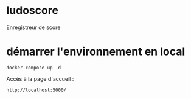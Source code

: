 # ludoscore
Enregistreur de score

# démarrer l'environnement en local
```
docker-compose up -d
```

Accès à la page d'accueil :
```
http://localhost:5000/
```